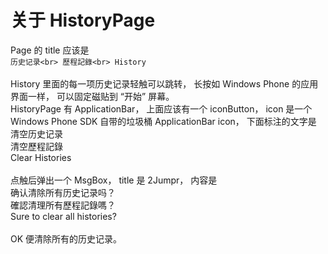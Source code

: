关于 HistoryPage
=
Page 的 title 应该是<br>
`历史记录<br>
歷程記錄<br>
History`<br>
<br>
History 里面的每一项历史记录轻触可以跳转，
长按如 Windows Phone 的应用界面一样，
可以固定磁贴到 “开始” 屏幕。<br>
HistoryPage 有 ApplicationBar，
上面应该有一个 iconButton，
icon 是一个 Windows Phone SDK 自带的垃圾桶 ApplicationBar icon，
下面标注的文字是<br>
清空历史记录<br>
清空歷程記錄<br>
Clear Histories<br>
<br>
点触后弹出一个 MsgBox，
title 是 2Jumpr，
内容是<br>
确认清除所有历史记录吗？<br>
確認清理所有歷程記錄嗎？<br>
Sure to clear all histories?<br>
<br>
OK 便清除所有的历史记录。
